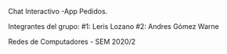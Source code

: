 Chat Interactivo -App Pedidos.


Integrantes del grupo: 
#1: Leris Lozano
#2: Andres Gómez Warne


Redes de Computadores - SEM 2020/2